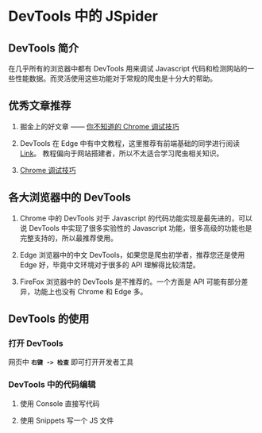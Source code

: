 # DevTools 中的 JSpider

## DevTools 简介

在几乎所有的浏览器中都有 DevTools 用来调试 Javascript 代码和检测网站的一些性能数据。而灵活使用这些功能对于常规的爬虫是十分大的帮助。

## 优秀文章推荐

1. 掘金上的好文章 —— [你不知道的 Chrome 调试技巧](https://juejin.cn/book/6844733783166418958/section/6844733783187390477)

2. DevTools 在 Edge 中有中文教程，这里推荐有前端基础的同学进行阅读 [Link](https://docs.microsoft.com/zh-cn/microsoft-edge/devtools-guide-chromium/)。 教程偏向于网站搭建者，所以不太适合学习爬虫相关知识。

3. [Chrome 调试技巧](https://www.frontendwingman.com/Chrome/)

## 各大浏览器中的 DevTools

1. Chrome 中的 DevTools 对于 Javascript 的代码功能实现是最先进的，可以说 DevTools 中实现了很多实验性的 Javascript 功能，很多高级的功能也是完整支持的，所以最推荐使用。

2. Edge 浏览器中的中文 DevTools，如果您是爬虫初学者，推荐您还是使用 Edge 好，毕竟中文环境对于很多的 API 理解得比较清楚。

3. FireFox 浏览器中的 DevTools 是不推荐的。一个方面是 API 可能有部分差异，功能上也没有 Chrome 和 Edge 多。

## DevTools 的使用

### 打开 DevTools

网页中 **`右键 -> 检查`** 即可打开开发者工具

### DevTools 中的代码编辑

1. 使用 Console 直接写代码

2. 使用 Snippets 写一个 JS 文件
